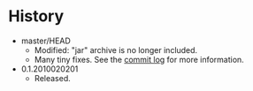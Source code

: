 # History

 - master/HEAD
   * Modified: "jar" archive is no longer included.
   * Many tiny fixes. See the [commit log](https://github.com/piroor/reloadprogressively/commits/master) for more information.
 - 0.1.2010020201
   * Released.
